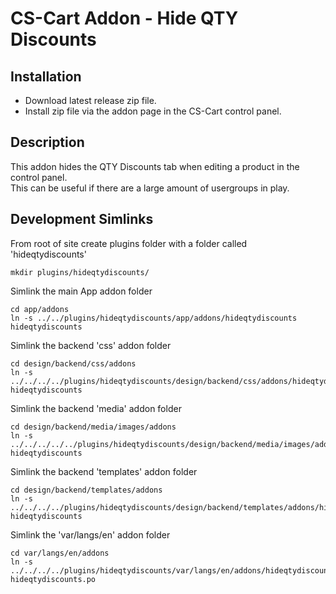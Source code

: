 # CS-Cart Addon - Hide QTY Discounts

## Installation
- Download latest release zip file.
- Install zip file via the addon page in the CS-Cart control panel.
## Description
This addon hides the QTY Discounts tab when editing a product in the control panel.  
This can be useful if there are a large amount of usergroups in play.

## Development Simlinks
From root of site create plugins folder with a folder called 'hideqtydiscounts'
``` 
mkdir plugins/hideqtydiscounts/
```

Simlink the main App addon folder
```
cd app/addons
ln -s ../../plugins/hideqtydiscounts/app/addons/hideqtydiscounts hideqtydiscounts
```

Simlink the backend 'css' addon folder
```
cd design/backend/css/addons
ln -s ../../../../plugins/hideqtydiscounts/design/backend/css/addons/hideqtydiscounts hideqtydiscounts
```

Simlink the backend 'media' addon folder
```
cd design/backend/media/images/addons
ln -s ../../../../../plugins/hideqtydiscounts/design/backend/media/images/addons/hideqtydiscounts hideqtydiscounts
```

Simlink the backend 'templates' addon folder
```
cd design/backend/templates/addons
ln -s ../../../../plugins/hideqtydiscounts/design/backend/templates/addons/hideqtydiscounts hideqtydiscounts
```

Simlink the 'var/langs/en' addon folder
```
cd var/langs/en/addons
ln -s ../../../../plugins/hideqtydiscounts/var/langs/en/addons/hideqtydiscounts.po hideqtydiscounts.po
```

